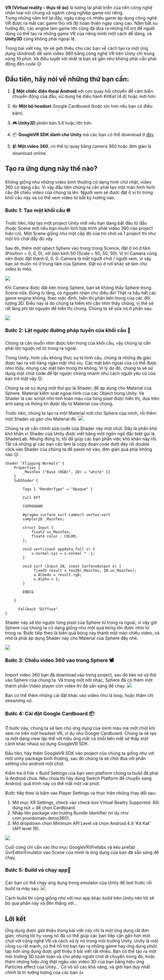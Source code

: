 **VR (Virtual reality - thực tế ảo)** là tương lai phát triển của nền công nghệ nhân loại nói chung và ngành công nghiệp game nói riêng.<br>
Trong những năm trở lại đây, ngày càng có nhiều game áp dụng công nghệ VR được ra mắt các game thủ với độ hoàn thiện ngày càng cao.
Nắm bắt xu hướng đó, các engine làm game lớn cũng đã đưa ra những hỗ trợ để người dùng có thể tạo ra những game VR của riêng mình một cách dễ dàng, và **Unity3D** cũng không phải ngoại lệ.

Trong bài viết này, tôi sẽ giới thiệu cho các bạn về cách tạo ra một ứng dụng (Android) để xem video 360 bằng công nghệ VR trên Unity chỉ trong vòng 10 phút. Và điều tuyệt vời nhất là bạn sẽ gần như không phải cần phải động đến code :wink: 

## **Đầu tiên, hãy nói về những thứ bạn cần:**
1.  📱 **Một chiếc điện thoại Android** với con quay hồi chuyển để cảm biến chuyển động của đầu, sử dụng hệ điều hành KitKat (4.4) hoặc mới hơn. 

2. 👓 **Một bộ headset** Google Cardboard (hoặc xịn hơn nếu bạn có điều kiện).

3. 🎮 **Unity3D** phiên bản 5.6 hoặc lớn hơn.

4. 📦 **GoogleVR SDK dành cho Unity** mà các bạn có thể download ở [đây](https://developers.google.com/vr/unity/download).

5. 📹 **Một video 360**, có thể tự quay bằng camera 360 hoặc đơn giản là download online.

## **Tạo ra ứng dụng này thế nào?**
### 
Không giống như những video bình thường có dạng hình chữ nhật, video 360 có dạng cầu. Vì vậy đầu tiên chúng ta cần phải tạo một màn hình hình cầu để chiếu video của chúng ta lên. Người xem sẽ được đặt ở vị trí trong khối cầu này và có thể xem video từ bất kỳ hướng nào.

### Bước 1: Tạo một khối cầu 🌐
### 
Trước tiên, hãy tạo một project Unity mới nếu bạn đang bắt đầu từ đầu (hoặc Scene mới nếu bạn muốn tích hợp trình phát video 360 vào project hiện có). Một Scene giống như một cấp độ của trò chơi và 1 project thì như một trò chơi đầy đủ vậy

Sau đó, thêm một ojbect Sphere vào trong trong Scence, đặt ở nó ở tâm (Position = 0, 0, 0), với bán kính 50 (Scale = 50, 50, 50). Vị trí Camera cũng nên được đặt thành 0, 0, 0. Camera là mắt người chơi / người xem, vì vậy bạn sẽ muốn nó ở trung tâm của Sphere. Đặt nó ở nơi khác sẽ làm cho video bị méo.

![](https://images.viblo.asia/993f015d-277a-475a-9df5-99938d92ec05.png)

Khi Camera được đặt bên trong Sphere, bạn sẽ không thấy Sphere trong Scene nữa. Đừng lo lắng, có nguyên nhân cho điều đó! Thật ra hầu hết các game engine không, theo mặc định, hiển thị phần bên trong của các đối tượng 3D. Điều này là do chúng ta hiếm khi cần nhìn thấy chúng, vì thế sẽ rất lãng phí tài nguyên để hiển thị chúng. Chúng ta sẽ sửa nó ở phần sau.

![](https://images.viblo.asia/d8a646bd-e10e-43b0-bdf3-bae7b0f32a29.png)

### Bước 2: Lật ngược đường pháp tuyến của khối cầu 🔄
### 
Chúng ta cần muốn nhìn được bên trong của khối cầu, vậy chúng ta cần phải lộn ngược nó từ trong ra ngoài.

Trong Unity, hình cầu không thực sự là hình cầu, chúng là những đa giác được tạo ra với hàng ngàn mặt nhỏ xíu. Các mặt bên ngoài của có thể được nhìn thấy, nhưng các mặt bên trong thì không. Vì lý do đó, chúng ta sẽ sử dụng một chút code để lật ngược chúng nhanh như cách người yêu cũ của bạn trở mặt vậy :relieved:.

Chúng ta sẽ sử dụng một thứ gọi là Shader, để áp dụng cho Material của Sphere. Material kiểm soát ngoại hình của các Object trong Unity. Và Shader là các script nhỏ tính toán màu của từng pixel được hiển thị, dựa trên ánh sáng và thông tin được lấy từ Material của chúng.

Trước tiên, chúng ta tạo ra một Material mới cho Sphere của mình, rồi thêm một Shader và gán cho Material đó.
![](https://images.viblo.asia/8f436008-4063-47bc-9b17-6c57d9b2b5a8.png)

Chúng ta sẽ cần chỉnh sửa code của Shader này một chút. Đây là phần khá khó khăn vì Shader của Unity được viết bằng một ngôn ngữ đặc biệt gọi là ShaderLab. Nhưng đừng lo, tôi đã giúp các bạn phần việc khó khăn này rồi. Tất cả những gì các bạn cần làm là copy đoạn code dưới đây rồi double click vào Shader của chúng ta để paste nó vào, đơn giản quá phải không nào :wink:.

```
Shader "Flipping Normals" {
    Properties {
        _MainTex ("Base (RGB)", 2D) = "white" {}
    }
    SubShader {

        Tags { "RenderType" = "Opaque" }

        Cull Off

        CGPROGRAM

        #pragma surface surf Lambert vertex:vert
        sampler2D _MainTex;

        struct Input {
            float2 uv_MainTex;
            float4 color : COLOR;
        };

        void vert(inout appdata_full v) {
            v.normal.xyz = v.normal * -1;
        }

        void surf (Input IN, inout SurfaceOutput o) {
             fixed3 result = tex2D(_MainTex, IN.uv_MainTex);
             o.Albedo = result.rgb;
             o.Alpha = 1;
        }

        ENDCG

    }

      Fallback "Diffuse"
}
```

Shader này sẽ lộn ngược từng pixel của Sphere từ trong ra ngoài, vì vậy giờ Sphere của chúng ta có dạng giống như một quả bóng lớn được nhìn từ trong ra. Bước tiếp theo là biến quả bóng này thành một màn chiếu video, và nhớ là phải áp dụng Shader này cho Material của Sphere đấy nhé.

![](https://images.viblo.asia/b1412178-054c-44dd-9d88-bfae1146f59e.png)

### Bước 3: Chiếu video 360 vào trong Sphere 📽
### 
Import video 360 bạn đã download vào trong project, sau đó kéo nó và thả vào Sphere của chúng ta. Và trong một nốt nhạc, Sphere đã có thêm một thành phần Video player còn video thì đã sẵn sàng để chạy.
![](https://images.viblo.asia/70171bee-218c-48fc-b29a-b989b5bc02c6.png)

Bạn có thể thêm những cài đặt khác vào video như là loop, hoặc thậm chí streaming nó.

### Bước 4: Cài đặt Google Cardboard 📦
### 
Ở bước này, chúng ta sẽ làm cho ứng dụng của mình màu mè một chút khi xem nó trên một headset VR, ví dụ như Google Cardboard. Chúng ta sẽ tạo ra một dạng view lập thể với hiệu ứng mắt cá (mỗi bên mắt sẽ thấy một cảnh khác nhau) sử dụng GoogleVR SDK.

Đầu tiên, hãy thêm GoogleVR SDK vào project của chúng ta giống như với một unity package bình thường, sau đó chúng ta sẽ chơi đùa với phần setting cho android một chút.

Kiểm tra ở File > Build Settings của bạn xem platform chúng ta build đã phải là Android chưa. Nếu chưa thì  hãy dùng Switch Platform để chuyển sang Android, quá trình này có thể mất một vài phút.

Bước tiếp theo là bấm vào Player Settings và thực hiện những thay đổi sau:

1. Mở mục XR Settings, check vào check box Virtual Reality Supported. Rồi dùng nút + để chọn Cardboard.
2. Nhập tên package vào trường Bundle Identifier (ví dụ như com.yourdomain.demo360).
3. Mở dropdown chọn Minimum API Level và chọn Android 4.4 ‘Kit Kat’ (API level 19).

![](https://images.viblo.asia/2e10abf3-3119-48aa-acc3-689868f59a03.png)

Cuối cùng chỉ cần vào thư mục GoogleVR\Prefabs và kéo prefab GvrEditorEmulator vào Scene của mình là ứng dụng của bạn đã sẵn sàng để chạy.

### Bước 5: Build và chạy app📲
### 
Các bạn có thể chạy ứng dụng trong emulator của Unity để test trước rồi build ra máy sau.
![](https://images.viblo.asia/90d6871f-7557-4cf9-87a0-a868aee3dd43.png)

Cách build thì cũng giống như với mọi app khác build trên Unity nên tôi sẽ bỏ qua phần này và đến thẳng với...

## Lời kết 
Ứng dụng được giới thiệu trong bài viết này chỉ là một ứng dụng rất đơn giản, nhưng tôi hy vọng nó đã có thể giúp các bạn tiếp cận gần hơn một chút với công nghệ VR và cách xử lý nó trong môi trường Unity. Unity là một công cụ rất mạnh, có thể hỗ trợ bạn tạo ra những game hay ứng dụng phức tạp hơn ứng dụng được giới thiệu ở bài viết rất nhiều. Bạn có thể tạo ra một môi trường 3D hoàn toàn và cho phép người chơi di chuyển trong đó, hoặc thêm những hiệu ứng thật ngầu vào video 3D của bạn bằng hiệu ứng Particles effect của Unity... Có vô số các khả năng, và giới hạn duy nhất chính là trí tưởng tượng của các bạn :thumbsup: